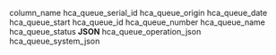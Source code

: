 column_name
hca_queue_serial_id
hca_queue_origin
hca_queue_date
hca_queue_start
hca_queue_id
hca_queue_number
hca_queue_name
hca_queue_status
__JSON__
hca_queue_operation_json
hca_queue_system_json
